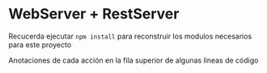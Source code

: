 # WebServer + RestServer

Recucerda ejecutar ```npm install``` para reconstruir los modulos necesarios para este proyecto

Anotaciones de cada acción en la fila superior de algunas lineas de código
